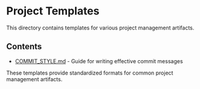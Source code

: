 # Project Templates

This directory contains templates for various project management artifacts.

## Contents

- [COMMIT_STYLE.md](./COMMIT_STYLE.md) - Guide for writing effective commit messages

These templates provide standardized formats for common project management artifacts.